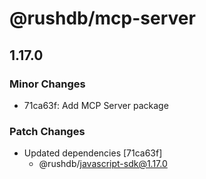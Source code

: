 # @rushdb/mcp-server

## 1.17.0

### Minor Changes

- 71ca63f: Add MCP Server package

### Patch Changes

- Updated dependencies [71ca63f]
  - @rushdb/javascript-sdk@1.17.0
